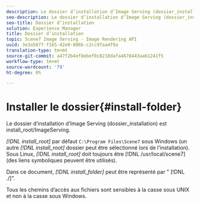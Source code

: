 ```yaml
---
description: Le dossier d’installation d’Image Serving (dossier_installation) est install_root/ImageServing.
seo-description: Le dossier d’installation d’Image Serving (dossier_installation) est install_root/ImageServing.
seo-title: Dossier d’installation
solution: Experience Manager
title: Dossier d’installation
topic: Scene7 Image Serving - Image Rendering API
uuid: 3e3a5077-f165-42e0-806b-c2cc97aa4f9a
translation-type: tm+mt
source-git-commit: a47f2b4ef8ebef0c8218dafa4678443aa61241f5
workflow-type: tm+mt
source-wordcount: '79'
ht-degree: 0%

---
```



# Installer le dossier{#install-folder}

Le dossier d’installation d’Image Serving (dossier_installation) est install_root/ImageServing.

*[!DNL install_root]* par défaut  `C:\Program Files\Scene7` sous Windows (un autre  *[!DNL install_root]* dossier peut être sélectionné lors de l’installation). Sous Linux, *[!DNL install_root]* doit toujours être [!DNL /usr/local/scene7] (des liens symboliques peuvent être utilisés).

Dans ce document, *[!DNL install_folder]* peut être représenté par &quot; [!DNL ./]&quot;.

Tous les chemins d’accès aux fichiers sont sensibles à la casse sous UNIX et non à la casse sous Windows.
